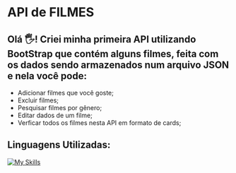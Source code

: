 # API de FILMES

## Olá 🖐️! Criei minha primeira API utilizando BootStrap que contém alguns filmes, feita com os dados sendo armazenados num arquivo JSON e nela você pode:<br/>
- Adicionar filmes que você goste;<br/>
- Excluir filmes;<br/>
- Pesquisar filmes por gênero;<br/>
- Editar dados de um filme;<br/>
- Verficar todos os filmes nesta API em formato de cards;<br/>

## Linguagens Utilizadas:
[![My Skills](https://skillicons.dev/icons?i=html,css,js,nodejs)](https://skillicons.dev)
